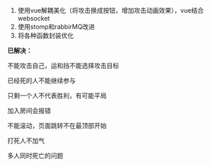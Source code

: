 1. 使用vue解耦美化（将攻击换成按钮，增加攻击动画效果），vue结合websocket
2. 使用stomp和rabbirMQ改进
3. 将各种函数封装优化

**已解决：**

不能攻击自己，运和挡不能选择攻击目标

已经死的人不能继续参与

只剩一个人不代表胜利，有可能平局

加入房间会报错

不能滚动，页面跳转不在最顶部开始

打死人不加气

多人同时死亡的问题